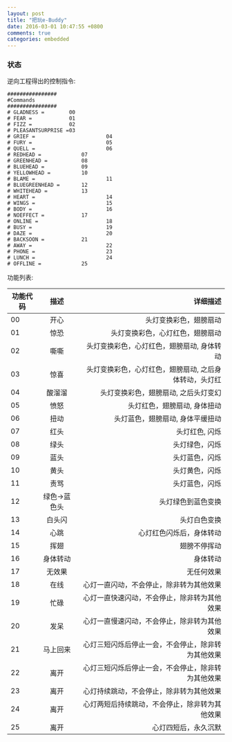 ```yaml
---
layout: post
title: "把玩e-Buddy"
date: 2016-03-01 10:47:55 +0800
comments: true
categories: embedded
---
```


### 状态
逆向工程得出的控制指令:     

```
################
#Commands
################
# GLADNESS =        00
# FEAR =            01
# FIZZ =            02
# PLEASANTSURPRISE =03
# GRIEF =                       04
# FURY =                        05
# QUELL =                       06
# REDHEAD =             07
# GREENHEAD =           08
# BLUEHEAD =            09
# YELLOWHEAD =          10
# BLAME =                       11
# BLUEGREENHEAD =       12
# WHITEHEAD =           13
# HEART =                       14
# WINGS =                       15
# BODY =                        16
# NOEFFECT =            17
# ONLINE =                      18
# BUSY =                        19
# DAZE =                        20
# BACKSOON =            21
# AWAY =                        22
# PHONE =                       23
# LUNCH =                       24
# OFFLINE =             25
```
功能列表:    

| 功能代码 | 描述          | 详细描述                                              |
| ---------|:-------------:| -----------------------------------------------------:|
| 00       | 开心          | 头灯变换彩色，翅膀扇动                                |
| 01       | 惊恐          | 头灯变换彩色，心灯红色，翅膀扇动                      |
| 02       | 嘶嘶          | 头灯变换彩色，心灯红色，翅膀扇动, 身体转动            |
| 03       | 惊喜          | 头灯变换彩色，心灯红色，翅膀扇动, 之后身体转动，头灯红|
| 04       | 酸溜溜        | 头灯变换彩色，翅膀扇动, 之后头灯变幻                  |
| 05       | 愤怒          | 头灯红色，翅膀扇动, 身体扭动                          |
| 06       | 扭动          | 头灯蓝色，翅膀扇动, 身体平缓扭动                      |
| 07       | 红头          | 头灯红色, 闪烁                                        |
| 08       | 绿头          | 头灯绿色，闪烁                                        |
| 09       | 蓝头          | 头灯蓝色，闪烁                                        |
| 10       | 黄头          | 头灯黄色，闪烁                                        |
| 11       | 责骂          | 头灯蓝色，闪烁                                        |
| 12       | 绿色->蓝色头  | 头灯绿色到蓝色变换                                    |
| 13       | 白头闪        | 头灯白色变换                                          |
| 14       | 心跳          | 心灯红色闪烁后，身体转动                              |
| 15       | 挥翅          | 翅膀不停挥动                                          |
| 16       | 身体转动      | 身体转动                                              |
| 17       | 无效果        | 无任何效果                                            |
| 18       | 在线          | 心灯一直闪动，不会停止，除非转为其他效果              |
| 19       | 忙碌          | 心灯一直快速闪动，不会停止，除非转为其他效果          |
| 20       | 发呆          | 心灯一直慢速闪动，不会停止，除非转为其他效果          |
| 21       | 马上回来      | 心灯三短闪烁后停止一会，不会停止，除非转为其他效果    |
| 22       | 离开          | 心灯三短闪烁后停止一会，不会停止，除非转为其他效果    |
| 23       | 离开          | 心灯持续跳动，不会停止，除非转为其他效果              |
| 24       | 离开          | 心灯两短后持续跳动，不会停止，除非转为其他效果        |
| 25       | 离开          | 心灯四短后，永久沉默                                  |
